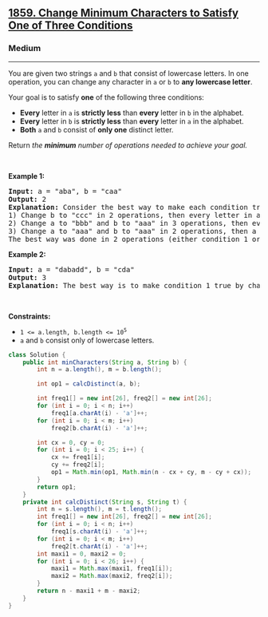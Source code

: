 <h2><a href="https://leetcode.com/problems/change-minimum-characters-to-satisfy-one-of-three-conditions">1859. Change Minimum Characters to Satisfy One of Three Conditions</a></h2><h3>Medium</h3><hr><p>You are given two strings <code>a</code> and <code>b</code> that consist of lowercase letters. In one operation, you can change any character in <code>a</code> or <code>b</code> to <strong>any lowercase letter</strong>.</p>

<p>Your goal is to satisfy <strong>one</strong> of the following three conditions:</p>

<ul>
	<li><strong>Every</strong> letter in <code>a</code> is <strong>strictly less</strong> than <strong>every</strong> letter in <code>b</code> in the alphabet.</li>
	<li><strong>Every</strong> letter in <code>b</code> is <strong>strictly less</strong> than <strong>every</strong> letter in <code>a</code> in the alphabet.</li>
	<li><strong>Both</strong> <code>a</code> and <code>b</code> consist of <strong>only one</strong> distinct letter.</li>
</ul>

<p>Return <em>the <strong>minimum</strong> number of operations needed to achieve your goal.</em></p>

<p>&nbsp;</p>
<p><strong class="example">Example 1:</strong></p>

<pre>
<strong>Input:</strong> a = &quot;aba&quot;, b = &quot;caa&quot;
<strong>Output:</strong> 2
<strong>Explanation:</strong> Consider the best way to make each condition true:
1) Change b to &quot;ccc&quot; in 2 operations, then every letter in a is less than every letter in b.
2) Change a to &quot;bbb&quot; and b to &quot;aaa&quot; in 3 operations, then every letter in b is less than every letter in a.
3) Change a to &quot;aaa&quot; and b to &quot;aaa&quot; in 2 operations, then a and b consist of one distinct letter.
The best way was done in 2 operations (either condition 1 or condition 3).
</pre>

<p><strong class="example">Example 2:</strong></p>

<pre>
<strong>Input:</strong> a = &quot;dabadd&quot;, b = &quot;cda&quot;
<strong>Output:</strong> 3
<strong>Explanation:</strong> The best way is to make condition 1 true by changing b to &quot;eee&quot;.
</pre>

<p>&nbsp;</p>
<p><strong>Constraints:</strong></p>

<ul>
	<li><code>1 &lt;= a.length, b.length &lt;= 10<sup>5</sup></code></li>
	<li><code>a</code> and <code>b</code> consist only of lowercase letters.</li>
</ul>

```java
class Solution {
    public int minCharacters(String a, String b) {
        int n = a.length(), m = b.length();

        int op1 = calcDistinct(a, b);

        int freq1[] = new int[26], freq2[] = new int[26];
        for (int i = 0; i < n; i++)
            freq1[a.charAt(i) - 'a']++;
        for (int i = 0; i < m; i++)
            freq2[b.charAt(i) - 'a']++;

        int cx = 0, cy = 0;
        for (int i = 0; i < 25; i++) {
            cx += freq1[i];
            cy += freq2[i];
            op1 = Math.min(op1, Math.min(n - cx + cy, m - cy + cx));
        }
        return op1;
    }
    private int calcDistinct(String s, String t) {
        int n = s.length(), m = t.length();
        int freq1[] = new int[26], freq2[] = new int[26];
        for (int i = 0; i < n; i++)
            freq1[s.charAt(i) - 'a']++;
        for (int i = 0; i < m; i++)
            freq2[t.charAt(i) - 'a']++;
        int maxi1 = 0, maxi2 = 0;
        for (int i = 0; i < 26; i++) {
            maxi1 = Math.max(maxi1, freq1[i]);
            maxi2 = Math.max(maxi2, freq2[i]);
        }
        return n - maxi1 + m - maxi2;
    }
}
```
